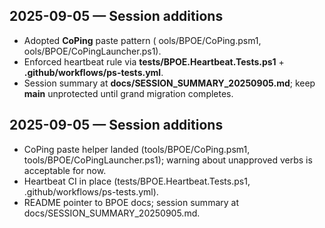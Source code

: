 ## 2025-09-05 — Session additions
- Adopted **CoPing** paste pattern (	ools/BPOE/CoPing.psm1, 	ools/BPOE/CoPingLauncher.ps1).
- Enforced heartbeat rule via **tests/BPOE.Heartbeat.Tests.ps1** + **.github/workflows/ps-tests.yml**.
- Session summary at **docs/SESSION_SUMMARY_20250905.md**; keep **main** unprotected until grand migration completes.
## 2025-09-05 — Session additions
- CoPing paste helper landed (tools/BPOE/CoPing.psm1, tools/BPOE/CoPingLauncher.ps1); warning about unapproved verbs is acceptable for now.
- Heartbeat CI in place (tests/BPOE.Heartbeat.Tests.ps1, .github/workflows/ps-tests.yml).
- README pointer to BPOE docs; session summary at docs/SESSION_SUMMARY_20250905.md.
